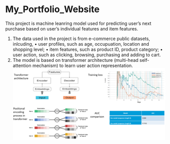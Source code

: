 # My_Portfolio_Website
This project is machine leanring model used for predicting user’s next purchase based on user’s individual features and item features. 
1.	The data used in the project is from e-commerce public datasets, inlcuding,
•	user profiles, such as age, occupuation, location and shopping level; 
•	item features, such as product ID, product category;
•	user action, such as clicking, browsing, purchasing and adding to cart.
2.	The model is based on transformer architecture (multi-head self-attention mechanism) to learn user action representation.
![](/images/results.png)
